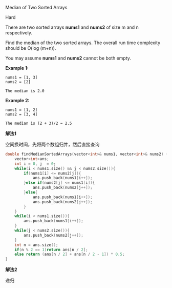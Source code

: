 Median of Two Sorted Arrays

Hard

There are two sorted arrays **nums1** and **nums2** of size m and n respectively.

Find the median of the two sorted arrays. The overall run time complexity should be O(log (m+n)).

You may assume **nums1** and **nums2** cannot be both empty.

**Example 1:**

```
nums1 = [1, 3]
nums2 = [2]

The median is 2.0
```

**Example 2:**

```
nums1 = [1, 2]
nums2 = [3, 4]

The median is (2 + 3)/2 = 2.5
```

**解法1**

空间换时间，先将两个数组归并，然后直接查询

```c++
double findMedianSortedArrays(vector<int>& nums1, vector<int>& nums2) {
    vector<int>ans;
    int i = 0, j  = 0;
    while(i < nums1.size() && j < nums2.size()){
        if(nums1[i] <= nums2[j]){
            ans.push_back(nums1[i++]);
        }else if(nums2[j] <= nums1[i]){
            ans.push_back(nums2[j++]);
        }else{
            ans.push_back(nums1[i++]);
            ans.push_back(nums2[j++]);
        }
    }
    while(i < nums1.size()){
        ans.push_back(nums1[i++]);
    }
    while(j < nums2.size()){
        ans.push_back(nums2[j++]);
    }
    int n = ans.size();
    if(n % 2 == 1)return ans[n / 2];
    else return (ans[n / 2] + ans[n / 2 - 1]) * 0.5;
}
```

**解法2**

递归